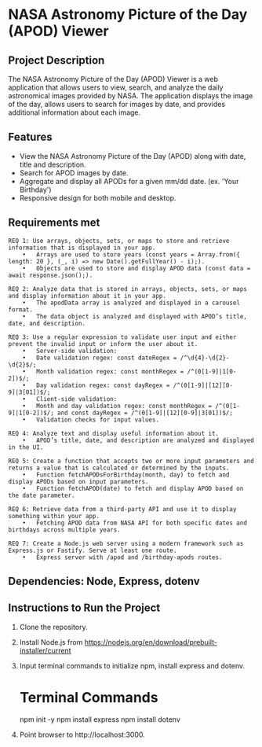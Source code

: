 # NASA Astronomy Picture of the Day (APOD) Viewer

## Project Description
The NASA Astronomy Picture of the Day (APOD) Viewer is a web application that allows users to view, search, and analyze the daily astronomical images provided by NASA. The application displays the image of the day, allows users to search for images by date, and provides additional information about each image.

## Features
- View the NASA Astronomy Picture of the Day (APOD) along with date, title and description.
- Search for APOD images by date.
- Aggregate and display all APODs for a given mm/dd date. (ex. 'Your Birthday')
- Responsive design for both mobile and desktop.

## Requirements met	
    REQ 1: Use arrays, objects, sets, or maps to store and retrieve information that is displayed in your app.
	    •	Arrays are used to store years (const years = Array.from({ length: 20 }, (_, i) => new Date().getFullYear() - i);).
	    •	Objects are used to store and display APOD data (const data = await response.json();).
		
	REQ 2: Analyze data that is stored in arrays, objects, sets, or maps and display information about it in your app.
	    •	The apodData array is analyzed and displayed in a carousel format.
	    •	The data object is analyzed and displayed with APOD’s title, date, and description.
		
	REQ 3: Use a regular expression to validate user input and either prevent the invalid input or inform the user about it.
	    •	Server-side validation:
	    •	Date validation regex: const dateRegex = /^\d{4}-\d{2}-\d{2}$/;
	    •	Month validation regex: const monthRegex = /^(0[1-9]|1[0-2])$/;
	    •	Day validation regex: const dayRegex = /^(0[1-9]|[12][0-9]|3[01])$/;
	    •	Client-side validation:
	    •	Month and day validation regex: const monthRegex = /^(0[1-9]|1[0-2])$/; and const dayRegex = /^(0[1-9]|[12][0-9]|3[01])$/;
	    •	Validation checks for input values.
		
	REQ 4: Analyze text and display useful information about it.
	    •	APOD’s title, date, and description are analyzed and displayed in the UI.
		
	REQ 5: Create a function that accepts two or more input parameters and returns a value that is calculated or determined by the inputs.
	    •	Function fetchAPODsForBirthday(month, day) to fetch and display APODs based on input parameters.
	    •	Function fetchAPOD(date) to fetch and display APOD based on the date parameter.
		
	REQ 6: Retrieve data from a third-party API and use it to display something within your app.
	    •	Fetching APOD data from NASA API for both specific dates and birthdays across multiple years.
		
	REQ 7: Create a Node.js web server using a modern framework such as Express.js or Fastify. Serve at least one route.
	    •	Express server with /apod and /birthday-apods routes.

## Dependencies: Node, Express, dotenv

## Instructions to Run the Project 

1. Clone the repository.

2. Install Node.js from https://nodejs.org/en/download/prebuilt-installer/current
   
3. Input terminal commands to initialize npm, install express and dotenv. 
    # Terminal Commands
    npm init -y
    npm install express
    npm install dotenv

4. Point browser to http://localhost:3000.

